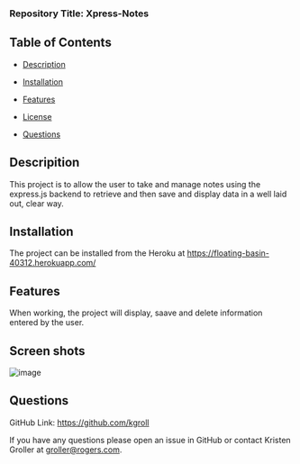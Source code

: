 ### Repository Title:   Xpress-Notes      
    

  ## Table of Contents

  * [Description](#description)

  * [Installation](#installation)

  * [Features](#features)

  * [License](#license)

  * [Questions](#questions)

  ## Descripition

  This project is to allow the user to take and manage notes using the express.js backend to retrieve and then save and display data in a well laid out, clear way.

  ## Installation

  The project can be installed from the Heroku at  https://floating-basin-40312.herokuapp.com/

  ## Features

  When working, the project will display, saave and delete information entered by the user.

  ## Screen shots

  ![image](https://user-images.githubusercontent.com/75186217/108650385-765dc680-748d-11eb-84f2-300891fb03cb.png)

  ## Questions

   GitHub Link:   https://github.com/kgroll

   If you have any questions please open an issue in GitHub or contact Kristen Groller at groller@rogers.com.
